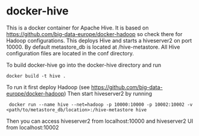 # docker-hive

This is a docker container for Apache Hive. It is based on https://github.com/big-data-europe/docker-hadoop so check there for Hadoop configurations.
This deploys Hive and starts a hiveserver2 on port 10000. 
By default metastore_db is located at /hive-metastore. All Hive configuration files are located in the conf directory.

To build docker-hive go into the docker-hive directory and run

    docker build -t hive .

To run it first deploy Hadoop (see https://github.com/big-data-europe/docker-hadoop)
Then start hiveserver2 by running

     docker run --name hive --net=hadoop -p 10000:10000 -p 10002:10002 -v <path/to/metastore_db/location>:/hive-metastore hive

Then you can access hiveserver2 from localhost:10000 and hiveserver2 UI from localhost:10002
 
